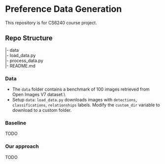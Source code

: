 # Preference Data Generation

This repository is for CS6240 course project.

## Repo Structure
|- data\
|- load_data.py\
|- process_data.py\
|- README.md

### Data
- The `data` folder contains a benchmark of 100 images retrieved from Open Images V7 dataset.\
- Setup `data`: `load_data.py` downloads images with `detections`, `classifications`, `relationships` labels. Modify the `custom_dir` variable to download to a custom folder.

### Baseline
TODO

### Our approach
TODO
